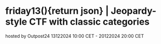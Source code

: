 # friday13(){return json} | Jeopardy-style CTF with classic categories
hosted by Outpost24 13122024 10:00 CET - 20122024 20:00 CET
